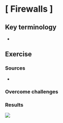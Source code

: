 # [ Firewalls ]



## Key terminology
- 


## Exercise
### Sources
- 

### Overcome challenges


### Results

![](./../../../00_includes)